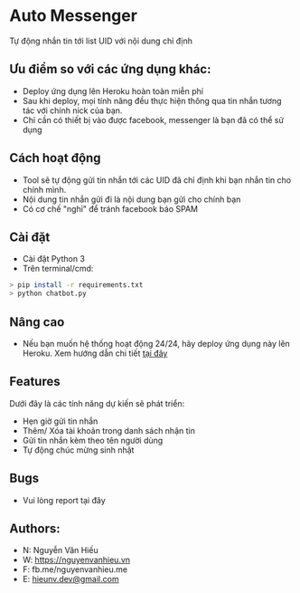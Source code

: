 # Auto Messenger
Tự động nhắn tin tới list UID với nội dung chỉ định

## Ưu điểm so với các ứng dụng khác:
- Deploy ứng dụng lên Heroku hoàn toàn miễn phí
- Sau khi deploy, mọi tính năng đều thực hiện thông qua tin nhắn tương tác với chính nick của bạn.
- Chỉ cần có thiết bị vào được facebook, messenger là bạn đã có thể sử dụng

## Cách hoạt động
- Tool sẽ tự động gửi tin nhắn tới các UID đã chỉ định khi bạn nhắn tin cho chính mình.
- Nội dung tin nhắn gửi đi là nội dung bạn gửi cho chính bạn
- Có cơ chế "nghỉ" để tránh facebook báo SPAM

## Cài đặt
- Cài đặt Python 3
- Trên terminal/cmd:
```bash
> pip install -r requirements.txt
> python chatbot.py
```

## Nâng cao
- Nếu bạn muốn hệ thống hoạt động 24/24, hãy deploy ứng dụng này lên Heroku. Xem hướng dẫn chi tiết [tại đây](#)

## Features
Dưới đây là các tính năng dự kiến sẽ phát triển:
- Hẹn giờ gửi tin nhắn
- Thêm/ Xóa tài khoản trong danh sách nhận tin
- Gửi tin nhắn kèm theo tên người dùng
- Tự động chúc mừng sinh nhật

## Bugs
- Vui lòng report tại đây

## Authors:
- N: Nguyễn Văn Hiếu
- W: https://nguyenvanhieu.vn
- F: fb.me/nguyenvanhieu.me
- E: hieunv.dev@gmail.com
